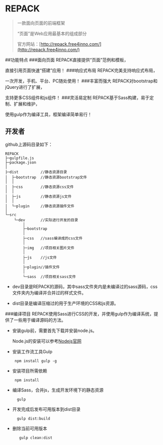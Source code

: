 # REPACK
> 
> 一款面向页面的前端框架
> 
> “页面”是Web应用最基本的组成部分
> 
> 官方网站：[http://repack.free4inno.com/](http://repack.free4inno.com/)


##功能特点
###面向页面
REPACK直接提供“页面”范例和模板，

直接引用页面快速“搭建”应用！
###响应式布局
REPACK完美支持响应式布局，

一次开发，手机、平台、PC随处使用！
###丰富而强大
REPACK对bootstrap和jQuery进行了扩展，

支持更多CSS组件和js组件！
###灵活易定制
REPACK基于Sass构建，易于定制、扩展和维护，

使用gulp作为编译工具，框架编译简单易行！




## 开发者
github上源码目录如下：

    REPACK
    ├─gulpfile.js
    ├─package.json
    │  
    ├─dist			//静态资源目录
    │  ├─bootstrap	//静态资源bootstrap文件
    │  │          
    │  ├─css		//静态资源css文件
    │  │          
    │  ├─js			//静态资源js文件
    │  │          
    │  └─plugin		//静态资源插件文件
    │                  
    └─src
        └─dev 		//实际进行开发的目录
            │          
            ├─bootstrap
            │                         
            ├─css	//sass编译成的css文件
            │                          
            ├─img	//项目相关图片文件
            │              
            ├─js	//js文件
            │                  
            ├─plugin//插件文件	
            │                      
            └─sass	//项目相关sass文件
          

 - dev目录是REPACK的源码，其中sass文件夹内是未编译过的sass源码，css文件夹内为编译并合并过的样式文件。

 - dist目录是编译压缩过的用于生产环境的CSS和js资源。

###编译项目
REPACK使用Sass进行CSS的开发，并使用gulp作为编译系统，提供了一些用于编译源码的方法。

 - 安装gulp前，需要首先下载并安装node.js。
	
	Node.js的安装可以参考[Nodejs官网](https://nodejs.org/en/)


 - 安装工作流工具Gulp
    
   
       	npm install gulp -g
    
 - 安装项目所需依赖


		npm install
    
 - 编译Sass，合并js，生成开发环境下的静态资源

   		 gulp
    
 - 开发完成后发布可用版本到dist目录

   		 gulp dist:build
    
 - 删除当前可用版本
	
  		  gulp clean:dist

